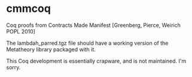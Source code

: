 cmmcoq
======

Coq proofs from Contracts Made Manifest [Greenberg, Pierce, Weirich POPL 2010]

The lambdah_parred.tgz file should have a working version of the Metatheory library packaged with it.

This Coq development is essentially crapware, and is not maintained. I'm sorry.
